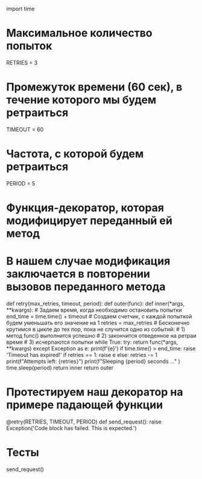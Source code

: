 import time

# Максимальное количество попыток
RETRIES = 3
# Промежуток времени (60 сек), в течение которого мы будем ретраиться
TIMEOUT = 60
# Частота, c которой будем ретраиться
PERIOD = 5

# Функция-декоратор, которая модифицирует переданный ей метод
# В нашем случае модификация заключается в повторении вызовов переданного метода
def retry(max_retries, timeout, period):
    def outer(func):
        def inner(*args, **kwargs):
            # Задаем время, когда необходимо остановить попытки
            end_time = time.time() + timeout
            # Создаем счетчик, с каждой попыткой будем уменьшать его значение на 1
            retries = max_retries
            # Бесконечно крутимся в цикле до тех пор, пока не случится одно из событий: 
            # 1) метод func() выполнится успешно
            # 2) закончится отведенное на ретраи время
            # 3) исчерпаются попытки
            while True:
                try:
                    return func(*args, **kwargs)
                except Exception as e:
                    print(f'{e}')
                    if time.time() > end_time:
                        raise 'Timeout has expired!'
                    if retries == 1:
                        raise e
                    else:
                        retries -= 1
                        print(f"Attempts left: {retries}")
                        print(f"Sleeping {period} seconds ..." )
                        time.sleep(period)
        return inner
    return outer

# Протестируем наш декоратор на примере падающей функции
@retry(RETRIES, TIMEOUT, PERIOD)
def send_request():
    raise Exception('Code block has failed. This is expected.')

# Тесты
send_request()
